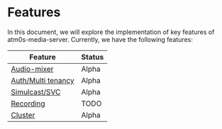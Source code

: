 # Features

In this document, we will explore the implementation of key features of atm0s-media-server. Currently, we have the following features:

|           Feature               | Status |
|---------------------------------|--------|
| [Audio-mixer](./audio-mixer.md) | Alpha  |
| [Auth/Multi tenancy](./authentication-and-multi-tenancy.md) | Alpha  |
| [Simulcast/SVC](./simulcast-svc.md) | Alpha  |
| [Recording](./recording.md) | TODO  |
| [Cluster](./cluster.md) | Alpha  |